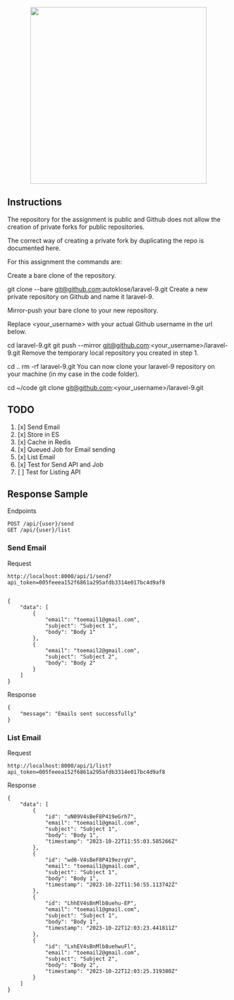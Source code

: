 <p align="center"><a href="https://autoklose.com" target="_blank"><img src="https://app.autoklose.com/images/svg/autoklose-logo-white.svg" width="400"></a></p>

## Instructions
The repository for the assignment is public and Github does not allow the creation of private forks for public repositories.

The correct way of creating a private fork by duplicating the repo is documented here.

For this assignment the commands are:

Create a bare clone of the repository.

git clone --bare git@github.com:autoklose/laravel-9.git
Create a new private repository on Github and name it laravel-9.

Mirror-push your bare clone to your new repository.

Replace <your_username> with your actual Github username in the url below.

cd laravel-9.git
git push --mirror git@github.com:<your_username>/laravel-9.git
Remove the temporary local repository you created in step 1.

cd ..
rm -rf laravel-9.git
You can now clone your laravel-9 repository on your machine (in my case in the code folder).

cd ~/code
git clone git@github.com:<your_username>/laravel-9.git

## TODO
1. [x] Send Email
1. [x] Store in ES
1. [x] Cache in Redis
1. [x] Queued Job for Email sending
1. [x] List Email
1. [x] Test for Send API and Job
1. [ ] Test for Listing API


## Response Sample
Endpoints
```
POST /api/{user}/send
GET /api/{user}/list
```

### Send Email
Request
```
http://localhost:8000/api/1/send?api_token=005feeea152f6861a295afdb3314e017bc4d9af8


{
    "data": [
        {
            "email": "toemail1@gmail.com",
            "subject": "Subject 1",
            "body": "Body 1"
        },
        {
            "email": "toemail2@gmail.com",
            "subject": "Subject 2",
            "body": "Body 2"
        }
    ]
}
```

Response
```
{
    "message": "Emails sent successfully"
}
```

### List Email
Request
```
http://localhost:8000/api/1/list?api_token=005feeea152f6861a295afdb3314e017bc4d9af8
```

Response
```
{
    "data": [
        {
            "id": "uN09V4sBeF8P419eGrh7",
            "email": "toemail1@gmail.com",
            "subject": "Subject 1",
            "body": "Body 1",
            "timestamp": "2023-10-22T11:55:03.585266Z"
        },
        {
            "id": "wd0-V4sBeF8P419ezrgV",
            "email": "toemail1@gmail.com",
            "subject": "Subject 1",
            "body": "Body 1",
            "timestamp": "2023-10-22T11:56:55.113742Z"
        },
        {
            "id": "LhhEV4sBnMlb8uehu-EP",
            "email": "toemail1@gmail.com",
            "subject": "Subject 1",
            "body": "Body 1",
            "timestamp": "2023-10-22T12:03:23.441811Z"
        },
        {
            "id": "LxhEV4sBnMlb8uehwuFl",
            "email": "toemail2@gmail.com",
            "subject": "Subject 2",
            "body": "Body 2",
            "timestamp": "2023-10-22T12:03:25.319380Z"
        }
    ]
}
```
